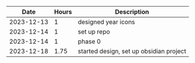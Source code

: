 | Date | Hours | Description |
|------|-------|-------------|
|2023-12-13| 1 | designed year icons |
|2023-12-14| 1 | set up repo |
|2023-12-14| 1 | phase 0 |
|2023-12-18| 1.75 | started design, set up obsidian project | 
